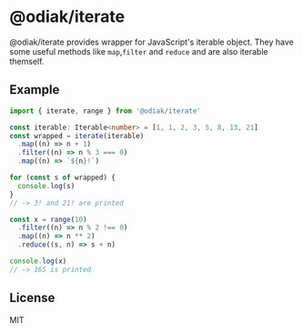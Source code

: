 # @odiak/iterate

@odiak/iterate provides wrapper for JavaScript's iterable object.
They have some useful methods like `map`,`filter` and `reduce` and are also iterable themself.

## Example

```typescript
import { iterate, range } from '@odiak/iterate'

const iterable: Iterable<number> = [1, 1, 2, 3, 5, 8, 13, 21]
const wrapped = iterate(iterable)
  .map((n) => n + 1)
  .filter((n) => n % 3 === 0)
  .map((n) => `${n}!`)

for (const s of wrapped) {
  console.log(s)
}
// -> 3! and 21! are printed

const x = range(10)
  .filter((n) => n % 2 !== 0)
  .map((n) => n ** 2)
  .reduce((s, n) => s + n)

console.log(x)
// -> 165 is printed
```

## License

MIT
